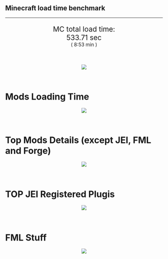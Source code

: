 ## Minecraft load time benchmark


---

<p align="center" style="font-size:160%;">
MC total load time:<br>
533.71 sec
<br>
<sup><sub>(
8:53 min
)</sub></sup>
</p>

<br>


<p align="center">
<img src="https://quickchart.io/chart?w=400&h=30&c={
  type: 'horizontalBar',
  data: {
    datasets: [
      {label:      'MODS:', data: [326.17]},
      {label: 'FML stuff:', data: [207.53]}
    ]
  },
  options: {
    scales: {
      xAxes: [{display: false,stacked: true}],
      yAxes: [{display: false,stacked: true}],
    },
    elements: {rectangle: {borderWidth: 2}},
    legend: {display: false,},
    plugins: {datalabels: {color: 'white',formatter: (value, context) =>
      [context.dataset.label, value].join(' ')
    }}
  }
}"/>
</p>

<br>

# Mods Loading Time
<p align="center">
<img src="https://quickchart.io/chart?w=400&h=300&c={
  type: 'outlabeledPie',
  options: {
    cutoutPercentage: 25,
    plugins: {
      legend: !1,
      outlabels: {
        stretch: 5,
        padding: 1,
        text: (v,i)=>[
          v.labels[v.dataIndex],' ',
          (v.percent*1000|0)/10,
          String.fromCharCode(37)].join('')
      }
    }
  },
  data: {...
`
436e17  17.04s Had Enough Items;
3C6315  21.01s Had Enough Items (Plugins);
9e2174   2.67s Tinkers' Construct;
8E1E68  30.97s Tinkers' Construct (Oredict Melting);
516fa8  13.06s Ender IO;
a651a8  10.67s IndustrialCraft 2;
813e81   9.87s OpenComputers;
8f3087   9.18s Forge Mod Loader;
8f304e   7.61s Astral Sorcery;
5161a8   7.41s CraftTweaker2;
495797   9.35s CraftTweaker2 (Script Loading);
213664   5.87s Forestry;
8c2ccd   5.86s Immersive Engineering;
6e175e   4.68s Recurrent Complex;
436e17   4.33s Integrated Dynamics;
538f30   4.17s Animania;
308f53   4.15s Village Names;
ba3eb8   3.95s Cyclic;
a86e51   3.93s Extra Utilities 2;
3e68ba   3.84s AE2 Unofficial Extended Life;
308f7e   3.58s Quark: RotN Edition;
649e21   3.40s OpenBlocks;
cd922c   3.30s NuclearCraft;
444444  78.92s 43 Other mods;
333333  59.65s 175 'Fast' mods (load 1.0s - 0.1s);
222222   7.07s 217 'Instant' mods (load %3C 0.1s)
`
    .split(';').reduce((a, l) => {
      l.match(/(\w{6}) *(\d*\.\d*)s (.*)/)
      .slice(1).map((a, i) => [[String.fromCharCode(35),a].join(''), parseFloat(a), a][i])
      .forEach((s, i) => 
        [a.datasets[0].backgroundColor, a.datasets[0].data, a.labels][i].push(s)
      );
      return a
    }, {
      labels: [],
      datasets: [{
        backgroundColor: [],
        data: [],
        borderColor: 'rgba(22,22,22,0.3)',
        borderWidth: 1
      }]
    })
  }
}"/>
</p>

<br>

# Top Mods Details (except JEI, FML and Forge)
<p align="center">
<img src="https://quickchart.io/chart?w=400&h=450&c={
  options: {
    scales: {
      xAxes: [{stacked: true}],
      yAxes: [{stacked: true}],
    },
    plugins: {
      datalabels: {
        anchor: 'end',
        align: 'top',
        color: 'white',
        backgroundColor: 'rgba(46, 140, 171, 0.6)',
        borderColor: 'rgba(41, 168, 194, 1.0)',
        borderWidth: 0.5,
        borderRadius: 3,
        padding: 0,
        font: {size:10},
        formatter: (v,ctx) => 
          ctx.datasetIndex!=ctx.chart.data.datasets.length-1 ? null
            : [((ctx.chart.data.datasets.reduce((a,b)=>a- -b.data[ctx.dataIndex],0)*10)|0)/10,'s'].join('')
      },
      colorschemes: {
        scheme: 'office.Damask6'
      }
    }
  },
  type: 'bar',
  data: {...(() => {
    let a = { labels: [], datasets: [] };
`
1: Construction;
2: Loading Resources;
3: PreInitialization;
4: Initialization;
5: InterModComms$IMC;
6: PostInitialization;
7: LoadComplete;
8: ModIdMapping
`
    .split(';')
      .map(l => l.match(/\d: (.*)/).slice(1))
      .forEach(([name]) => a.datasets.push({ label: name, data: [] }));
`
                          1      2      3      4      5      6      7      8  ;
Tinkers' Construct    |  1.17|  0.01|  0.18|  0.05|  0.00| 32.23|  0.00|  0.00;
Ender IO              |  1.97|  0.01|  4.17|  0.56|  3.69|  1.24|  0.00|  1.42;
IndustrialCraft 2     |  0.75|  0.02|  8.77|  0.88|  0.00|  0.25|  0.00|  0.00;
OpenComputers         |  0.17|  0.02|  6.20|  3.27|  0.22|  0.00|  0.00|  0.00;
Astral Sorcery        |  0.31|  0.01|  5.06|  1.74|  0.00|  0.49|  0.00|  0.00;
CraftTweaker2         |  0.59|  0.00|  3.74|  0.01|  0.00|  3.07|  0.01|  0.00;
Forestry              |  0.43|  0.01|  3.83|  1.24|  0.00|  0.34|  0.00|  0.00;
Immersive Engineering |  1.00|  0.01|  1.50|  1.11|  0.00|  2.24|  0.00|  0.00;
Recurrent Complex     |  0.29|  0.01|  0.79|  0.95|  0.00|  2.65|  0.00|  0.00;
Integrated Dynamics   |  0.24|  0.01|  4.03|  0.06|  0.00|  0.00|  0.00|  0.00;
Animania              |  0.34|  0.00|  3.20|  0.10|  0.00|  0.54|  0.00|  0.00;
Village Names         |  0.14|  0.00|  3.81|  0.20|  0.00|  0.00|  0.00|  0.00
`
    .split(';').slice(1)
      .map(l => l.split('|').map(s => s.trim()))
      .forEach(([name, ...arr], i) => {
        a.labels.push(name);
        arr.forEach((v, j) => a.datasets[j].data[i] = v)
      }); return a
  })()}
}"/>
</p>

<br>

# TOP JEI Registered Plugis
<p align="center">
<img src="https://quickchart.io/chart?w=700&c={
  options: {
    elements: { rectangle: { borderWidth: 1 } },
    legend: false
  },
  type: 'horizontalBar',
    data: {...(() => {
      let a = {
        labels: [], datasets: [{
          backgroundColor: 'rgba(0, 99, 132, 0.5)',
          borderColor: 'rgb(0, 99, 132)',
          data: []
        }]
      };
`
  2.51: li.cil.oc.integration.jei.ModPluginOpenComputers;
  2.40: cofh.thermalexpansion.plugins.jei.JEIPluginTE;
  1.62: com.github.sokyranthedragon.mia.integrations.jer.JeiJerIntegration$1;
  1.45: crazypants.enderio.machines.integration.jei.MachinesPlugin;
  1.33: jeresources.jei.JEIConfig;
  1.29: forestry.factory.recipes.jei.FactoryJeiPlugin;
  1.05: com.rwtema.extrautils2.crafting.jei.XUJEIPlugin;
  0.83: mezz.jei.plugins.vanilla.VanillaPlugin;
  0.79: ic2.jeiIntegration.SubModule;
  0.62: knightminer.tcomplement.plugin.jei.JEIPlugin;
  0.58: com.buuz135.thaumicjei.ThaumcraftJEIPlugin;
  0.57: nc.integration.jei.NCJEI;
  0.49: com.buuz135.industrial.jei.JEICustomPlugin;
  0.40: crazypants.enderio.base.integration.jei.JeiPlugin;
  0.26: xt9.deepmoblearning.plugins.jei.Plugin;
  4.82: Other 130 Plugins
`
        .split(';')
        .map(l => l.split(':'))
        .forEach(([time, name]) => {
          a.labels.push(name);
          a.datasets[0].data.push(time)
        })
        ; return a
    })()
  }
}"/>
</p>

<br>

# FML Stuff
<p align="center">
<img src="https://quickchart.io/chart?w=500&h=400&c={
  options: {
    rotation: Math.PI,
    cutoutPercentage: 55,
    plugins: {
      legend: !1,
      outlabels: {
        stretch: 5,
        padding: 1,
        text: (v)=>v.labels
      },
      doughnutlabel: {
        labels: [
          {
            text: 'FML stuff:',
            color: 'rgba(128, 128, 128, 0.5)',
            font: {size: 18}
          },
          {
            text: [207.53,'s'].join(''),
            color: 'rgba(128, 128, 128, 1)',
            font: {size: 22}
          }
        ]
      },
    }
  },
  type: 'outlabeledPie',
  data: {...(() => {
    let a = {
      labels: [],
      datasets: [{
        backgroundColor: [],
        data: [],
        borderColor: 'rgba(22,22,22,0.3)',
        borderWidth: 2
      }]
    };
`
993A00   1.30s Loading sounds;
994400   1.38s Loading Resource - SoundHandler;
994F00  29.03s ModelLoader: blocks;
995900  11.74s ModelLoader: items;
996300  10.28s ModelLoader: baking;
996D00   1.58s Applying remove recipe actions;
997700   0.18s Applying remove furnace recipe actions;
998200   1.01s Indexing ingredients;
444444 151.03s Other
`
    .split(';')
      .map(l => l.match(/(\w{6}) *(\d*\.\d*)s (.*)/))
      .forEach(([, col, time, name]) => {
        a.labels.push([name, ' ', time, 's'].join(''));
        a.datasets[0].data.push(parseFloat(time));
        a.datasets[0].backgroundColor.push([String.fromCharCode(35), col].join(''))
      })
      ; return a
  })()}
}"/>
</p>

<br>
